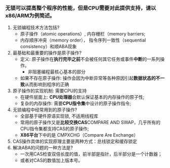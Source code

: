 ### 无锁可以提高整个程序的性能，但是CPU需要对此提供支持，请以x86/ARM为例简述。

1. 无锁编程技术方法包括?
   - 原子操作（atomic operations）, 内存栅栏（memory barriers;
   - 内存顺序冲突（memory order）， 指令序列一致性（sequential consistency）和顺ABA现象
2. 最基础和最重要的操作是原子操作?
   - 定义: 原子操作在**执行完毕之前**不会被任何其它任务或事件**中断**的一系列操作。
     - 非阻塞编程最核心基本的部分
   - 如果不存在原子操作: 操作会因为中断异常等各种原因引起**数据状态的不一致**从而影响到程序的正确
3. 原子操作的实现机制: 需要CPU的支持
   - 在硬件层面上: **CPU处理器**会默认保证基本的内存操作的原子性;
   - 复杂的内存操作: 需要**CPU指令集**中设计的原子操作指令;
4. 无锁编程中经常用到的原子操作?
   - 全部基于硬件原语实现锁, 不适用线程库
   - 常用的原子操作又是**比较交换CAS**COMPARE AND SWAP，几乎所有的CPU指令集都支持CAS的原子操作;
   - **X86平台**下中的是 CMPXCHG（Compare Are Exchange）
5. CAS操作具体的实现原理主要是两种方式：总线锁定和缓存锁定
6. 解决ABA的问题的一种方法是?
   - 一次用CAS检查双倍长度的值，前半部是指针，后半部分是一个计数器；
   - 或者对CAS的数值加上版本号。


